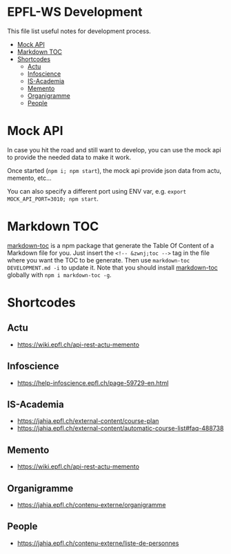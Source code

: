 # EPFL-WS Development
This file list useful notes for development process.

<!-- toc -->

- [Mock API](#mock-api)
- [Markdown TOC](#markdown-toc)
- [Shortcodes](#shortcodes)
  * [Actu](#actu)
  * [Infoscience](#infoscience)
  * [IS-Academia](#is-academia)
  * [Memento](#memento)
  * [Organigramme](#organigramme)
  * [People](#people)

<!-- tocstop -->

# Mock API
In case you hit the road and still want to develop, you can use the mock api to
provide the needed data to make it work.

Once started (`npm i; npm start`), the mock api provide json data from actu,
memento, etc...

You can also specify a different port using ENV var, e.g. `export
MOCK_API_PORT=3010; npm start`.

# Markdown TOC
[markdown-toc](https://github.com/jonschlinkert/markdown-toc) is a npm package
that generate the Table Of Content of a Markdown file for you. Just insert the
`<!-- &zwnj;toc -->` tag in the file where you want the TOC to be generate. Then use
`markdown-toc DEVELOPMENT.md -i` to update it.
Note that you should install [markdown-toc](https://github.com/jonschlinkert/markdown-toc)
globally with `npm i markdown-toc -g`.


# Shortcodes

## Actu
* <https://wiki.epfl.ch/api-rest-actu-memento>

## Infoscience
* <https://help-infoscience.epfl.ch/page-59729-en.html>

## IS-Academia
* <https://jahia.epfl.ch/external-content/course-plan>
* <https://jahia.epfl.ch/external-content/automatic-course-list#faq-488738>

## Memento
* <https://wiki.epfl.ch/api-rest-actu-memento>

## Organigramme
* <https://jahia.epfl.ch/contenu-externe/organigramme>

## People
* <https://jahia.epfl.ch/contenu-externe/liste-de-personnes>

